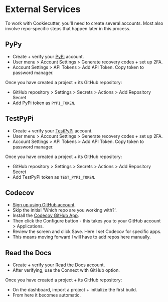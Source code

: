 # External Services

To work with Cookiecutter, you'll need to create several accounts. Most also involve repo-specific steps that happen later in this process.

## PyPy

- Create + verify your [PyPi](https://pypi.org/) account.
- User menu > Account Settings > Generate recovery codes + set up 2FA.
- Account Settings > API Tokens > Add API Token. Copy token to password manager.

Once you have created a project + its GitHub repository:

- GitHub repository > Settings > Secrets > Actions > Add Repository Secret
- Add PyPi token as `PYPI_TOKEN`.

## TestPyPi

- Create + verify your [TestPyPi](https://test.pypi.org/) account.
- User menu > Account Settings > Generate recovery codes + set up 2FA.
- Account Settings > API Tokens > Add API Token. Copy token to password manager.

Once you have created a project + its GitHub repository:

- GitHub repository > Settings > Secrets > Actions > Add Repository Secret
- Add TestPyPi token as `TEST_PYPI_TOKEN`.

## Codecov

- [Sign up using GitHub account](https://codecov.io/).
- Skip the initial 'Which repo are you working with?'.
- Install the [Codecov GitHub App](https://github.com/apps/codecov).
- Then click the Configure button - this takes you to your GitHub account > Applications. 
- Review the screen and click Save. Here I set Codecov for specific apps.
- This means moving forward I will have to add repos here manually. 


## Read the Docs

- Create + verify your [Read the Docs](https://readthedocs.org) account.
- After verifying, use the Connect with GitHub option.

Once you have created a project + its GitHub repository:

- On the dashboard, import a project + initialize the first build.
- From here it becomes automatic.
